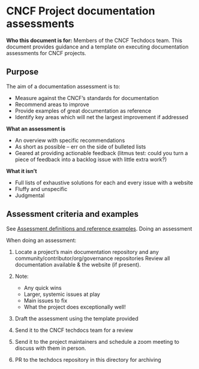 # CNCF Project documentation assessments

**Who this document is for:** Members of the CNCF Techdocs team. This document provides guidance and a template on executing documentation assessments for CNCF projects. 

## Purpose

The aim of a documentation assessment is to:

- Measure against the CNCF’s standards for documentation
- Recommend areas to improve
- Provide examples of great documentation as reference 
- Identify key areas which will net the largest improvement if addressed 

**What an assessment is**

- An overview with specific recommendations
- As short as possible – err on the side of bulleted lists
- Geared at providing actionable feedback (litmus test: could you turn a piece of feedback into a backlog issue with little extra work?)

**What it isn’t**

- Full lists of exhaustive solutions for each and every issue with a website
- Fluffy and unspecific 
- Judgmental

## Assessment criteria and examples 

See [Assessment definitions and reference examples](criteria.md).
Doing an assessment

When doing an assessment:

1. Locate a project’s main documentation repository and any community/contributor/org/governance repositories
Review all documentation available & the website (if present).  

2. Note:

    - Any quick wins
    - Larger, systemic issues at play 
    - Main issues to fix
    - What the project does exceptionally well!

3. Draft the assessment using the template provided

4. Send it to the CNCF techdocs team for a review 

5. Send it to the project maintainers and schedule a zoom meeting to discuss with them in person.

6. PR to the techdocs repository in this directory for archiving

